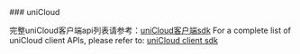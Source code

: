 <md-translatedByGoogle />
### uniCloud 

完整uniCloud客户端api列表请参考：[uniCloud客户端sdk](uniCloud/client-sdk.md)
For a complete list of uniCloud client APIs, please refer to: [uniCloud client sdk](uniCloud/client-sdk.md)



